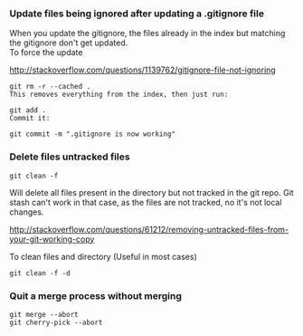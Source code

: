 ### **Update files being ignored after updating a .gitignore file**   
When you update the gitignore, the files already in the index but matching the gitignore don't get updated.   
To force the update 

http://stackoverflow.com/questions/1139762/gitignore-file-not-ignoring

```
git rm -r --cached .
This removes everything from the index, then just run:

git add .
Commit it:

git commit -m ".gitignore is now working"
```

### **Delete files untracked files**   
```
git clean -f
``` 
Will delete all files present in the directory but not tracked in the git repo. 
Git stash can't work in that case, as the files are not tracked, no it's not local changes. 

http://stackoverflow.com/questions/61212/removing-untracked-files-from-your-git-working-copy

To clean files and directory  (Useful in most cases)   
```
git clean -f -d
```

### Quit a merge process without merging 

````
git merge --abort 
git cherry-pick --abort
````


